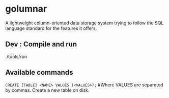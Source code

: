 # golumnar
A lightweight column-oriented data storage system trying to follow the SQL language standard for the features
it offers.

## Dev : Compile and run
./tools/run

## Available commands
`CREATE [TABLE] <NAME> VALUES (<VALUES>);` #Where VALUES are separated by commas.
Create a new table on disk.


